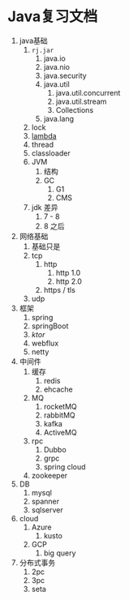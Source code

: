 # Java复习文档
1. java基础
   1. `rj.jar`
      1. java.io
      2. java.nio
      3. java.security
      4. java.util
         1. java.util.concurrent
         2. java.util.stream
         3. Collections
      5. java.lang
   2. lock
   3. [lambda](http://cr.openjdk.java.net/~briangoetz/lambda/lambda-translation.html)
   4. thread
   5. classloader
   6. JVM
      1. 结构
      2. GC
         1. G1
         2. CMS
   7. jdk 差异
      1. 7 - 8
      2. 8 之后
2. 网络基础
   1. 基础只是
   2. tcp
      1. http
         1. http 1.0
         2. http 2.0
      2. https / tls
   3. udp
3. 框架
   1. spring
   2. springBoot
   3. *ktor*
   4. webflux
   5. netty
4. 中间件
   1. 缓存
      1. redis
      2. ehcache
   2. MQ
      1. rocketMQ
      2. rabbitMQ
      3. kafka
      4. ActiveMQ
   3. rpc
      1. Dubbo
      2. grpc
      3. spring cloud
   4. zookeeper
5. DB
   1. mysql
   2. spanner
   3. sqlserver
6. cloud
   1. Azure
      1. kusto
   2. GCP
      1. big query
7. 分布式事务
   1. 2pc
   2. 3pc
   3. seta

